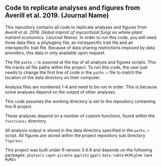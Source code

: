## Code to replicate analyses and figures from Averill et al. 2019. (Journal Name)
This repository contains all code to replicate analyses and figures from *Averill et al. 2019. Global imprint of mycorrhizal fungi on whole-plant nutrient economics. (Journal Name).* In order to run this code, you will need three data files: a phylogeny file, an intraspecific trait file and an interspecific trait file. Because of data sharing restrictions imposed by data providers, this data in only available upon request.

The file `paths.r` is sourced at the top of all analysis and figures scripts. This file tracks all file paths within the project. To run this code, the user just needs to change the first line of code in the `paths.r` file to match the location of the data directory on their computer.

Analysis files are numbered 1-4 and need to be run in order. This is because  some analyses depend on the output of other analyses.

This code assumes the working directory is set to the repository containing this R project.

These analyses depend on a number of custom functions, found within the `functions/` directory.

All analysis output is stored in the data directory specified in the `paths.r` script. All figures are stored within the project repository sub directory `figures/`.

This project was built under R version 3.4.4 and depends on the following packages:
`phytools`
`caper`
`picante`
`ggplot2`
`ggalt`
`data.table`
`MCMCglmm`
`lme4`
`MuMIn`